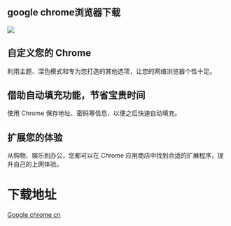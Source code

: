 ## google chrome浏览器下载
<img src="https://www.google.cn/chrome/static/images/fallback/chrome-logo-2023.png">

## 自定义您的 Chrome
利用主题、深色模式和专为您打造的其他选项，让您的网络浏览器个性十足。

## 借助自动填充功能，节省宝贵时间
使用 Chrome 保存地址、密码等信息，以便之后快速自动填充。

## 扩展您的体验
从购物、娱乐到办公，您都可以在 Chrome 应用商店中找到合适的扩展程序，提升自己的上网体验。

# 下载地址
[Google chrome cn](https://www.google.cn/intl/zh-CN/chrome/)